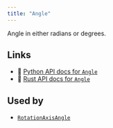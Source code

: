 ```yaml
---
title: "Angle"
---
```


Angle in either radians or degrees.


## Links
 * 🐍 [Python API docs for `Angle`](https://ref.rerun.io/docs/python/nightly/package/rerun/datatypes/angle/)
 * 🦀 [Rust API docs for `Angle`](https://docs.rs/rerun/0.9.0-alpha.10/rerun/datatypes/enum.Angle.html)


## Used by

* [`RotationAxisAngle`](../datatypes/rotation_axis_angle.md)
